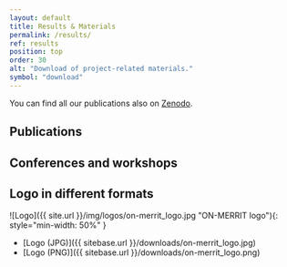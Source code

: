 ```yaml
---
layout: default
title: Results & Materials
permalink: /results/
ref: results
position: top
order: 30
alt: "Download of project-related materials."
symbol: "download"
---
```

<!-- Start editing content here -->

You can find all our publications also on [Zenodo](https://zenodo.org/communities/onmerrit/).

## Publications

## Conferences and workshops

## Logo in different formats
![Logo]({{ site.url }}/img/logos/on-merrit_logo.jpg "ON-MERRIT logo"){: style="min-width: 50%" }

* [Logo (JPG)]({{ sitebase.url }}/downloads/on-merrit_logo.jpg)  
* [Logo (PNG)]({{ sitebase.url }}/downloads/on-merrit_logo.png)  
